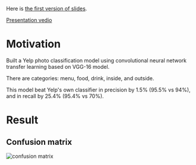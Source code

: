 Here is [the first version of slides](./Capstone_Project_slides.pdf).

[Presentation vedio](https://youtu.be/WMcGYdezf7E)

# Motivation 

Built a Yelp photo classification model using convolutional neural network transfer learning based on VGG-16 model.

There are categories: menu, food, drink, inside, and outside.

This model beat Yelp's own classifier in precision by 1.5% (95.5% vs 94%), and in recall by 25.4% (95.4% vs 70%). 

# Result

## Confusion matrix 

![confusion matrix](https://user-images.githubusercontent.com/25883937/27881123-24b88052-618d-11e7-98f0-7f569d064e9a.png)



